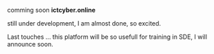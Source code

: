 comming soon
**ictcyber.online**

still under development, I am almost done, so excited. 

Last touches ... this platform will be so usefull for training in SDE, I will announce soon.
